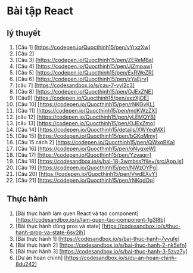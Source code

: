 # Bài tập React 
## lý thuyết 
1. [Câu 1] [https://codepen.io/Quocthinh15/pen/vYrxzXw]
2. [Câu 2] 
3. [Câu 3] [https://codepen.io/Quocthinh15/pen/ZEReMBa]
4. [Câu 4] [https://codepen.io/Quocthinh15/pen/JjZmpaw]
5. [Câu 5] [https://codepen.io/Quocthinh15/pen/ExRWeZR]
6. [Câu 6] [https://codepen.io/Quocthinh15/pen/zYaEjrv]
7. [câu 7] [https://codesandbox.io/s/cau-7-vyl2c3]
8. [Câu 8] [https://codepen.io/Quocthinh15/pen/OJExZNE]
9. [Câu9] [https://codepen.io/Quocthinh15/pen/xxzXjOE]
10. [Câu 10] [https://codepen.io/Quocthinh15/pen/rNKGvKL]
11. [Câu 11] [https://codepen.io/Quocthinh15/pen/mdKWzZX]
12. [câu 12] [https://codepen.io/Quocthinh15/pen/yLEMQYB]
13. [câu 13] [https://codepen.io/Quocthinh15/pen/OJExZmo]
14. [Câu 14] [https://codepen.io/Quocthinh15/details/XWYeqMX]
15. [Câu 15] [https://codepen.io/Quocthinh15/pen/bGKoMmy]
15. [Câu 15 cách 2] [https://codepen.io/Quocthinh15/pen/QWxqBKa]
16. [Câu 16] [https://codepen.io/Quocthinh15/pen/oNyqxeW]
17. [Câu 17] [https://codepen.io/Quocthinh15/pen/Yzvaqrr]
18. [Câu 18] [https://codesandbox.io/s/bai-18-3wmbss?file=/src/App.js]
19. [Câu 19] [https://codepen.io/Quocthinh15/pen/NWzOYPg]
20. [Câu 20] [https://codepen.io/Quocthinh15/pen/VwdEXvY]
21. [Câu 21] [https://codepen.io/Quocthinh15/pen/rNKqdOq]

## Thực hành 
1. [Bài thực hành làm quen React và tạo component] [https://codesandbox.io/s/lam-quen-tao-component-1g3l8b]
2. [Bài thực hành dùng pros và state] [https://codesandbox.io/s/thuc-hanh-prop-va-state-6sv2ih]
3. [Bài thực hành 1] [https://codesandbox.io/s/bai-thuc-hanh-7yvufe]
4. [Bài thực hành 2] [https://codesandbox.io/s/bai-thuc-hanh-2-nk5efn]
5. [Bài thực hành 3] [https://codesandbox.io/s/bai-thuc-hanh-3-5zvz7y]
6. [Dự án hoàn chỉnh] [https://codesandbox.io/s/du-an-hoan-chinh-8du242]


